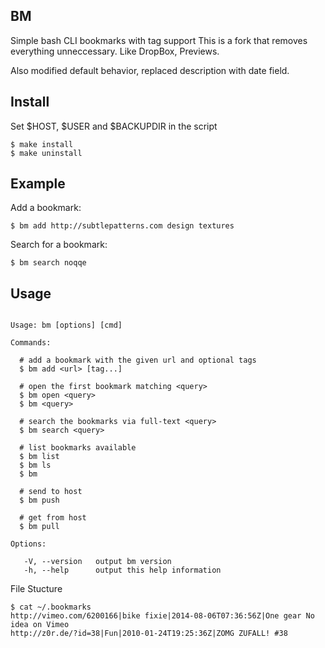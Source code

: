 ## BM

  Simple bash CLI bookmarks with tag support
  This is a fork that removes everything unneccessary.
  Like DropBox, Previews.

  Also modified default behavior, replaced description with date field.


## Install

Set $HOST, $USER and $BACKUPDIR in the script
```
$ make install
$ make uninstall
```

## Example

  Add a bookmark:

    $ bm add http://subtlepatterns.com design textures

  Search for a bookmark:

    $ bm search noqqe

## Usage

```

Usage: bm [options] [cmd]

Commands:

  # add a bookmark with the given url and optional tags
  $ bm add <url> [tag...]

  # open the first bookmark matching <query>
  $ bm open <query>
  $ bm <query>

  # search the bookmarks via full-text <query>
  $ bm search <query>

  # list bookmarks available
  $ bm list
  $ bm ls
  $ bm

  # send to host
  $ bm push

  # get from host
  $ bm pull

Options:

   -V, --version   output bm version
   -h, --help      output this help information

```

File Stucture

```
$ cat ~/.bookmarks
http://vimeo.com/6200166|bike fixie|2014-08-06T07:36:56Z|One gear No idea on Vimeo
http://z0r.de/?id=38|Fun|2010-01-24T19:25:36Z|ZOMG ZUFALL! #38
```


